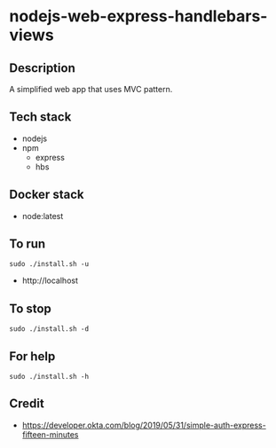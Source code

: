 # nodejs-web-express-handlebars-views

## Description
A simplified web app that uses
MVC pattern.

## Tech stack
- nodejs
- npm
  - express
  - hbs

## Docker stack
- node:latest

## To run
`sudo ./install.sh -u`
- http://localhost

## To stop
`sudo ./install.sh -d`

## For help
`sudo ./install.sh -h`

## Credit
- https://developer.okta.com/blog/2019/05/31/simple-auth-express-fifteen-minutes
